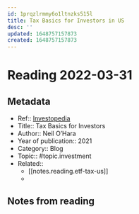 ```yaml
---
id: 1prqzlrmmy6o1ltnzks515l
title: Tax Basics for Investors in US
desc: ''
updated: 1648757157873
created: 1648757157873
---
```

# Reading 2022-03-31

## Metadata

- Ref:: [Investopedia](https://www.investopedia.com/articles/investing/072313/investment-tax-basics-all-investors.asp)
- Title:: Tax Basics for Investors
- Author:: Neil O’Hara
- Year of publication:: 2021
- Category:: Blog
- Topic:: #topic.investment
- Related:: 
    - [[notes.reading.etf-tax-us]]
    - 

## Notes from reading

